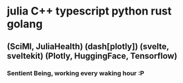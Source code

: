 # julia    C++      typescript           python                              rust    golang 
## (SciMl, JuliaHealth) (dash[plotly]) (svelte, sveltekit) (Plotly, HuggingFace, Tensorflow)

### Sentient Being, working every waking hour :P
